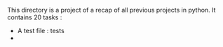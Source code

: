 This directory is a project of a recap of all previous projects in python. It contains 20 tasks :
- A test file : tests
- 
